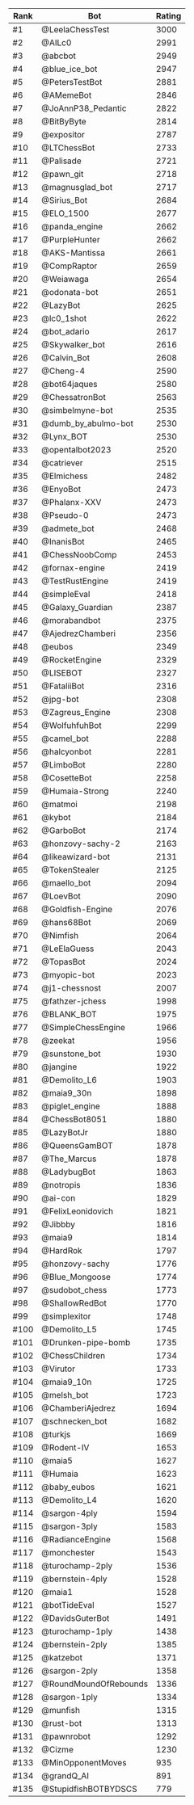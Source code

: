 Rank|Bot|Rating
---|---|---
#1|@LeelaChessTest|3000
#2|@AILc0|2991
#3|@abcbot|2949
#4|@blue_ice_bot|2947
#5|@PetersTestBot|2881
#6|@AMemeBot|2846
#7|@JoAnnP38_Pedantic|2822
#8|@BitByByte|2814
#9|@expositor|2787
#10|@LTChessBot|2733
#11|@Palisade|2721
#12|@pawn_git|2718
#13|@magnusglad_bot|2717
#14|@Sirius_Bot|2684
#15|@ELO_1500|2677
#16|@panda_engine|2662
#17|@PurpleHunter|2662
#18|@AKS-Mantissa|2661
#19|@CompRaptor|2659
#20|@Weiawaga|2654
#21|@odonata-bot|2651
#22|@LazyBot|2625
#23|@lc0_1shot|2622
#24|@bot_adario|2617
#25|@Skywalker_bot|2616
#26|@Calvin_Bot|2608
#27|@Cheng-4|2590
#28|@bot64jaques|2580
#29|@ChessatronBot|2563
#30|@simbelmyne-bot|2535
#31|@dumb_by_abulmo-bot|2530
#32|@Lynx_BOT|2530
#33|@opentalbot2023|2520
#34|@catriever|2515
#35|@Elmichess|2482
#36|@EnyoBot|2473
#37|@Phalanx-XXV|2473
#38|@Pseudo-0|2473
#39|@admete_bot|2468
#40|@InanisBot|2465
#41|@ChessNoobComp|2453
#42|@fornax-engine|2419
#43|@TestRustEngine|2419
#44|@simpleEval|2418
#45|@Galaxy_Guardian|2387
#46|@morabandbot|2375
#47|@AjedrezChamberi|2356
#48|@eubos|2349
#49|@RocketEngine|2329
#50|@LISEBOT|2327
#51|@FataliiBot|2316
#52|@jpg-bot|2308
#53|@Zagreus_Engine|2308
#54|@WolfuhfuhBot|2299
#55|@camel_bot|2288
#56|@halcyonbot|2281
#57|@LimboBot|2280
#58|@CosetteBot|2258
#59|@Humaia-Strong|2240
#60|@matmoi|2198
#61|@kybot|2184
#62|@GarboBot|2174
#63|@honzovy-sachy-2|2163
#64|@likeawizard-bot|2131
#65|@TokenStealer|2125
#66|@maello_bot|2094
#67|@LoevBot|2090
#68|@Goldfish-Engine|2076
#69|@hans68Bot|2069
#70|@Nimfish|2064
#71|@LeElaGuess|2043
#72|@TopasBot|2024
#73|@myopic-bot|2023
#74|@j1-chessnost|2007
#75|@fathzer-jchess|1998
#76|@BLANK_BOT|1975
#77|@SimpleChessEngine|1966
#78|@zeekat|1956
#79|@sunstone_bot|1930
#80|@jangine|1922
#81|@Demolito_L6|1903
#82|@maia9_30n|1898
#83|@piglet_engine|1888
#84|@ChessBot8051|1880
#85|@LazyBotJr|1880
#86|@QueensGamBOT|1878
#87|@The_Marcus|1878
#88|@LadybugBot|1863
#89|@notropis|1836
#90|@ai-con|1829
#91|@FelixLeonidovich|1821
#92|@Jibbby|1816
#93|@maia9|1814
#94|@HardRok|1797
#95|@honzovy-sachy|1776
#96|@Blue_Mongoose|1774
#97|@sudobot_chess|1773
#98|@ShallowRedBot|1770
#99|@simplexitor|1748
#100|@Demolito_L5|1745
#101|@Drunken-pipe-bomb|1735
#102|@ChessChildren|1734
#103|@Virutor|1733
#104|@maia9_10n|1725
#105|@melsh_bot|1723
#106|@ChamberiAjedrez|1694
#107|@schnecken_bot|1682
#108|@turkjs|1669
#109|@Rodent-IV|1653
#110|@maia5|1627
#111|@Humaia|1623
#112|@baby_eubos|1621
#113|@Demolito_L4|1620
#114|@sargon-4ply|1594
#115|@sargon-3ply|1583
#116|@RadianceEngine|1568
#117|@monchester|1543
#118|@turochamp-2ply|1536
#119|@bernstein-4ply|1528
#120|@maia1|1528
#121|@botTideEval|1527
#122|@DavidsGuterBot|1491
#123|@turochamp-1ply|1438
#124|@bernstein-2ply|1385
#125|@katzebot|1371
#126|@sargon-2ply|1358
#127|@RoundMoundOfRebounds|1336
#128|@sargon-1ply|1334
#129|@munfish|1315
#130|@rust-bot|1313
#131|@pawnrobot|1292
#132|@Cizme|1230
#133|@MinOpponentMoves|935
#134|@grandQ_AI|891
#135|@StupidfishBOTBYDSCS|779
